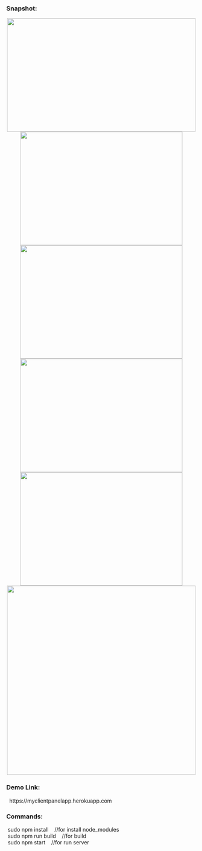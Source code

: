 <h3>Snapshot:</h3>
<div align="center">
 <p float="left">
  <img src="https://user-images.githubusercontent.com/38814709/54700554-0f269180-4b55-11e9-9135-dd1d8ef8e17a.png" width="500" height="300"/>
	 <br/>
  <img src="https://user-images.githubusercontent.com/38814709/54700551-0e8dfb00-4b55-11e9-96b2-54a9cccd49c9.png" width="430" height="300"/> 
  <img src="https://user-images.githubusercontent.com/38814709/54700553-0f269180-4b55-11e9-9286-8879548285f4.png" width="430" height="300"/>
  <img src="https://user-images.githubusercontent.com/38814709/54700550-0e8dfb00-4b55-11e9-82f8-523a2c9771b1.png" width="430" height="300"/>
   <img src="https://user-images.githubusercontent.com/38814709/54701257-76911100-4b56-11e9-8e64-641e41dd388a.png" width="430" height="300"/>
	 <br/>
  <img src="https://user-images.githubusercontent.com/38814709/54700555-0fbf2800-4b55-11e9-85b5-b78059dd68c4.png" width="500" height="500"/>
	</p>
</div>
<h3>Demo Link:</h3>
&nbsp; https://myclientpanelapp.herokuapp.com
<br>
<h3>Commands:</h3>
	&nbsp;<span>sudo npm install &nbsp;&nbsp;&nbsp;//for install node_modules</span>
	<br/>
	&nbsp;<span>sudo npm run build &nbsp;&nbsp;&nbsp;//for build</span>
	<br/>
	&nbsp;<span>sudo npm start &nbsp;&nbsp;&nbsp;//for run server</span>
	





